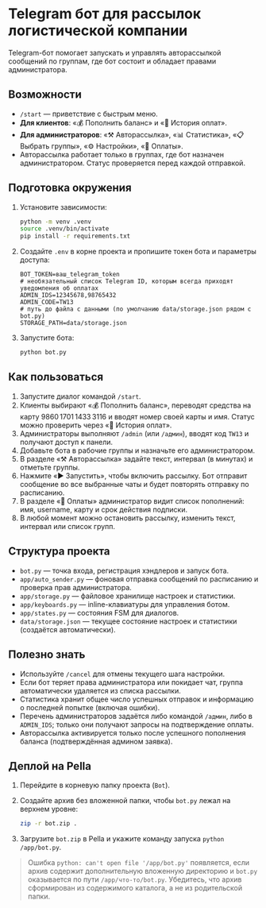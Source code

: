 # Telegram бот для рассылок логистической компании

Telegram-бот помогает запускать и управлять авторассылкой сообщений по группам, где бот состоит и обладает правами администратора.

## Возможности

- `/start` — приветствие с быстрым меню.
- **Для клиентов**: «💰 Пополнить баланс» и «📜 История оплат».
- **Для администраторов**: «⚒ Авторассылка», «📊 Статистика», «📋 Выбрать группы», «⚙️ Настройки», «📜 Оплаты».
- Авторассылка работает только в группах, где бот назначен администратором. Статус проверяется перед каждой отправкой.

## Подготовка окружения

1. Установите зависимости:

   ```bash
   python -m venv .venv
   source .venv/bin/activate
   pip install -r requirements.txt
   ```

2. Создайте `.env` в корне проекта и пропишите токен бота и параметры доступа:

   ```env
   BOT_TOKEN=ваш_telegram_token
   # необязательный список Telegram ID, которым всегда приходят уведомления об оплатах
   ADMIN_IDS=12345678,98765432
   ADMIN_CODE=TW13
   # путь до файла с данными (по умолчанию data/storage.json рядом с bot.py)
   STORAGE_PATH=data/storage.json
   ```

3. Запустите бота:

   ```bash
   python bot.py
   ```

## Как пользоваться

1. Запустите диалог командой `/start`.
2. Клиенты выбирают «💰 Пополнить баланс», переводят средства на карту 9860 1701 1433 3116 и вводят номер своей карты и имя. Статус можно проверить через «📜 История оплат».
3. Администраторы выполняют `/admin` (или `/админ`), вводят код `TW13` и получают доступ к панели.
4. Добавьте бота в рабочие группы и назначьте его администратором.
5. В разделе «⚒ Авторассылка» задайте текст, интервал (в минутах) и отметьте группы.
6. Нажмите «▶️ Запустить», чтобы включить рассылку. Бот отправит сообщение во все выбранные чаты и будет повторять отправку по расписанию.
7. В разделе «📜 Оплаты» администратор видит список пополнений: имя, username, карту и срок действия подписки.
8. В любой момент можно остановить рассылку, изменить текст, интервал или список групп.

## Структура проекта

- `bot.py` — точка входа, регистрация хэндлеров и запуск бота.
- `app/auto_sender.py` — фоновая отправка сообщений по расписанию и проверка прав администратора.
- `app/storage.py` — файловое хранилище настроек и статистики.
- `app/keyboards.py` — inline-клавиатуры для управления ботом.
- `app/states.py` — состояния FSM для диалогов.
- `data/storage.json` — текущее состояние настроек и статистики (создаётся автоматически).

## Полезно знать

- Используйте `/cancel` для отмены текущего шага настройки.
- Если бот теряет права администратора или покидает чат, группа автоматически удаляется из списка рассылки.
- Статистика хранит общее число успешных отправок и информацию о последней попытке (включая ошибки).
- Перечень администраторов задаётся либо командой `/админ`, либо в `ADMIN_IDS`; только они получают запросы на подтверждение оплаты.
- Авторассылка активируется только после успешного пополнения баланса (подтверждённая админом заявка).

## Деплой на Pella

1. Перейдите в корневую папку проекта (`Bot`).
2. Создайте архив без вложенной папки, чтобы `bot.py` лежал на верхнем уровне:

   ```bash
   zip -r bot.zip .
   ```

3. Загрузите `bot.zip` в Pella и укажите команду запуска `python /app/bot.py`.

> Ошибка `python: can't open file '/app/bot.py'` появляется, если архив содержит дополнительную вложенную директорию и `bot.py` оказывается по пути `/app/что-то/bot.py`. Убедитесь, что архив сформирован из содержимого каталога, а не из родительской папки.
